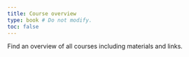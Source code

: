 ```yaml
---
title: Course overview
type: book # Do not modify.
toc: false
---
```


Find an overview of all courses including materials and links.
